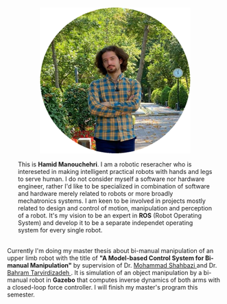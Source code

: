 <!-- For initial loading of page it must be `README.md` file, image and paragraphs are written in html for better control and configuration in web page, please do not convert them into markdown syntax. -->

<p style="text-align:center;">
  <img width="350" height="339" src="/img/bio_image/about_img.png" alt="my photo">
</p>

<p style="margin: 1% 5% 1% 5%">
This is <b>Hamid Manouchehri</b>. I am a robotic reseracher who is intereseted in making intelligent practical robots with hands and legs to serve human. 
I do not consider myself a software nor hardware engineer, rather I'd like to be specialized in combination of software and hardware merely related to robots or more broadly mechatronics systems. I am keen to be involved in projects mostly related to design and control of motion, manipulation and perception of a robot. It's my vision to be an expert in <b>ROS</b> (Robot Operating System) and develop it to be a separate independet operating system for every single robot.
<br><br>

Currently I'm doing my master thesis about bi-manual manipulation of an upper limb robot with the title of <b>"A Model-based Control System for Bi-manual Manipulation"</b> by supervision of Dr. <a href="https://mech.iust.ac.ir/en/faculty/dr-mohammad-shahbazi/"> Mohammad Shahbazi </a> and Dr. <a href="https://profile.ut.ac.ir/en/~bahram"> Bahram Tarvirdizadeh </a>. It is simulation of an object manipulation by a bi-manual robot in <b>Gazebo</b> that computes inverse dynamics of both arms with a closed-loop force controller. I will finish my master's program this semester.
</p>
